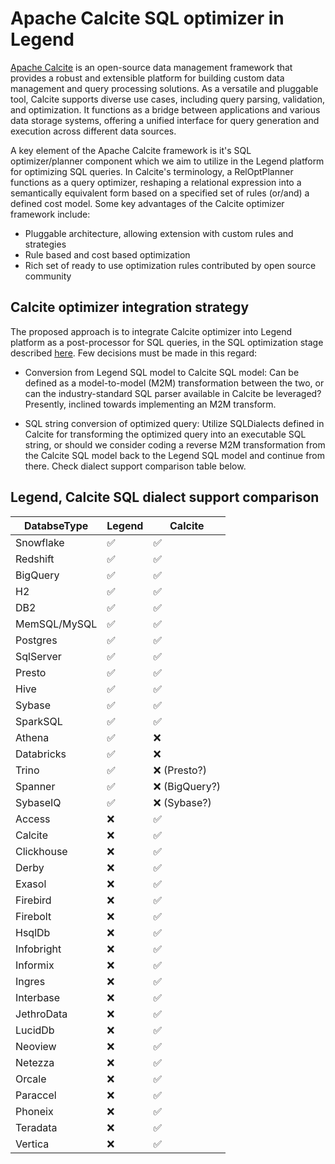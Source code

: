 # Apache Calcite SQL optimizer in Legend

[Apache Calcite](https://calcite.apache.org/) is an open-source data management framework that provides a robust and extensible platform for building custom data management and query processing solutions. As a versatile and pluggable tool, Calcite supports diverse use cases, including query parsing, validation, and optimization. It functions as a bridge between applications and various data storage systems, offering a unified interface for query generation and execution across different data sources.

A key element of the Apache Calcite framework is it's SQL optimizer/planner component which we aim to utilize in the Legend platform for optimizing SQL queries. In Calcite's terminology, a RelOptPlanner functions as a query optimizer, reshaping a relational expression into a semantically equivalent form based on a specified set of rules (or/and) a defined cost model. Some key advantages of the Calcite optimizer framework include:

- Pluggable architecture, allowing extension with custom rules and strategies
- Rule based and cost based optimization
- Rich set of ready to use optimization rules contributed by open source community

## Calcite optimizer integration strategy

The proposed approach is to integrate Calcite optimizer into Legend platform as a post-processor for SQL queries, in the SQL optimization stage described [here](../QueryOptimization.md). Few decisions must be made in this regard:

- Conversion from Legend SQL model to Calcite SQL model: Can be defined as a model-to-model (M2M) transformation between the two, or can the industry-standard SQL parser available in Calcite be leveraged? Presently, inclined towards implementing an M2M transform.

- SQL string conversion of optimized query: Utilize SQLDialects defined in Calcite for transforming the optimized query into an executable SQL string, or should we consider coding a reverse M2M transformation from the Calcite SQL model back to the Legend SQL model and continue from there. Check dialect support comparison table below.


## Legend, Calcite SQL dialect support comparison



| DatabseType    | Legend             | Calcite            |
| -----------    | ------             | -------            |
| Snowflake      | :white_check_mark: | :white_check_mark: |
| Redshift       | :white_check_mark: | :white_check_mark: |
| BigQuery       | :white_check_mark: | :white_check_mark: |
| H2             | :white_check_mark: | :white_check_mark: |
| DB2            | :white_check_mark: | :white_check_mark: |
| MemSQL/MySQL   | :white_check_mark: | :white_check_mark: |
| Postgres       | :white_check_mark: | :white_check_mark: |
| SqlServer      | :white_check_mark: | :white_check_mark: |
| Presto         | :white_check_mark: | :white_check_mark: |
| Hive           | :white_check_mark: | :white_check_mark: |
| Sybase         | :white_check_mark: | :white_check_mark: |
| SparkSQL       | :white_check_mark: | :white_check_mark: |
| Athena         | :white_check_mark: | :x:                |
| Databricks     | :white_check_mark: | :x:                |
| Trino          | :white_check_mark: | :x: (Presto?)      |
| Spanner        | :white_check_mark: | :x: (BigQuery?)    |
| SybaseIQ       | :white_check_mark: | :x: (Sybase?)      |
| Access         | :x:                | :white_check_mark: |
| Calcite        | :x:                | :white_check_mark: |
| Clickhouse     | :x:                | :white_check_mark: |
| Derby          | :x:                | :white_check_mark: |
| Exasol         | :x:                | :white_check_mark: |
| Firebird       | :x:                | :white_check_mark: |
| Firebolt       | :x:                | :white_check_mark: |
| HsqlDb         | :x:                | :white_check_mark: |
| Infobright     | :x:                | :white_check_mark: |
| Informix       | :x:                | :white_check_mark: |
| Ingres         | :x:                | :white_check_mark: |
| Interbase      | :x:                | :white_check_mark: |
| JethroData     | :x:                | :white_check_mark: |
| LucidDb        | :x:                | :white_check_mark: |
| Neoview        | :x:                | :white_check_mark: |
| Netezza        | :x:                | :white_check_mark: |
| Orcale         | :x:                | :white_check_mark: |
| Paraccel       | :x:                | :white_check_mark: |
| Phoneix        | :x:                | :white_check_mark: |
| Teradata       | :x:                | :white_check_mark: |
| Vertica        | :x:                | :white_check_mark: |

